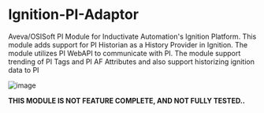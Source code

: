 # Ignition-PI-Adaptor

Aveva/OSISoft PI Module for Inductivate Automation's Ignition Platform. 
This module adds support for PI Historian as a History Provider in Ignition. The module utilizes PI WebAPI to communicate with PI. The module support trending of PI Tags and PI AF Attributes and also support historizing ignition data to PI

![image](https://user-images.githubusercontent.com/37518623/188066051-f4c05d2c-b679-4e73-be52-d94d232a5b06.png)

**THIS MODULE IS NOT FEATURE COMPLETE, AND NOT FULLY TESTED..**

